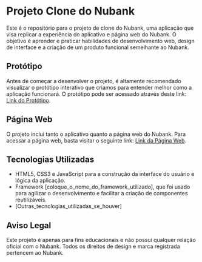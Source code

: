 # Projeto Clone do Nubank

Este é o repositório para o projeto de clone do Nubank, uma aplicação que visa replicar a experiência do aplicativo e página web do Nubank. O objetivo é aprender e praticar habilidades de desenvolvimento web, design de interface e a criação de um produto funcional semelhante ao Nubank.

## Protótipo

Antes de começar a desenvolver o projeto, é altamente recomendado visualizar o protótipo interativo que criamos para entender melhor como a aplicação funcionará. O protótipo pode ser acessado através deste link: [Link do Protótipo]([coloque_aqui_o_link_do_prototipo](https://www.figma.com/file/lzKZGgRbkD7h6UE3u1rmYI/Nubank-web-(Community)?type=design&node-id=0%3A1&mode=design&t=03EKuL9FOnrk8Z9g-1)).

## Página Web

O projeto inclui tanto o aplicativo quanto a página web do Nubank. Para acessar a página web, basta visitar o seguinte link: [Link da Página Web](coloque_aqui_o_link_da_pagina_web).

## Tecnologias Utilizadas

- HTML5, CSS3 e JavaScript para a construção da interface do usuário e lógica da aplicação.
- Framework [coloque_o_nome_do_framework_utilizado], que foi usado para agilizar o desenvolvimento e facilitar a criação de componentes reutilizáveis.
- [Outras_tecnologias_utilizadas_se_houver]


## Aviso Legal

Este projeto é apenas para fins educacionais e não possui qualquer relação oficial com o Nubank. Todos os direitos de design e marca registrada pertencem ao Nubank.

